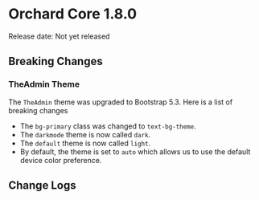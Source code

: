 # Orchard Core 1.8.0

Release date: Not yet released

## Breaking Changes

### TheAdmin Theme

The `TheAdmin` theme was upgraded to Bootstrap 5.3. Here is a list of breaking changes

 - The `bg-primary` class was changed to `text-bg-theme`.
 - The `darkmode` theme is now called `dark`.
 - The `default` theme is now called `light`.
 - By default, the theme is set to `auto` which allows us to use the default device color preference.

## Change Logs
